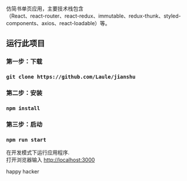 仿简书单页应用，主要技术栈包含<br>
（React、react-router、react-redux、immutable、redux-thunk、styled-components、axios、react-loadable）等。

## 运行此项目

### 第一步：下载

### `git clone https://github.com/Laule/jianshu`

### 第二步：安装

### `npm install`

### 第三步：启动

### `npm run start`

在开发模式下运行应用程序.<br>
打开浏览器输入 [http://localhost:3000](http://localhost:3000)

happy hacker
